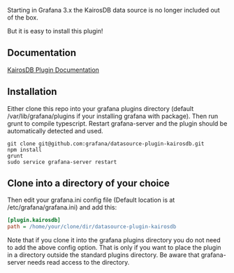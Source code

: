Starting in Grafana 3.x the KairosDB data source is no longer included out of the box.

But it is easy to install this plugin!

## Documentation
[KairosDB Plugin Documentation](http://docs.grafana.org/datasources/kairosdb/)

## Installation
Either clone this repo into your grafana plugins directory (default /var/lib/grafana/plugins if your installing grafana with package). Then run grunt to compile typescript.
Restart grafana-server and the plugin should be automatically detected and used.

```
git clone git@github.com:grafana/datasource-plugin-kairosdb.git
npm install
grunt
sudo service grafana-server restart
```

## Clone into a directory of your choice

Then edit your grafana.ini config file (Default location is at /etc/grafana/grafana.ini) and add this:

```ini
[plugin.kairosdb]
path = /home/your/clone/dir/datasource-plugin-kairosdb
```

Note that if you clone it into the grafana plugins directory you do not need to add the above config option. That is only
if you want to place the plugin in a directory outside the standard plugins directory. Be aware that grafana-server
needs read access to the directory.

